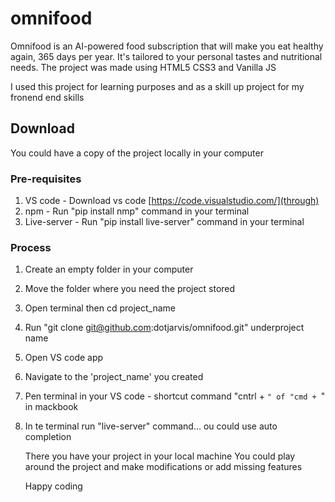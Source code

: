 # omnifood

Omnifood is an AI-powered food subscription that will make you eat healthy again, 365 days per year. It's tailored to your personal tastes and nutritional needs.
The project was made using HTML5 CSS3 and Vanilla JS

I used this project for learning purposes and as a skill up project for my fronend end skills

## Download
You could have a copy of the project locally in your computer

### Pre-requisites
1. VS code - Download vs code [https://code.visualstudio.com/](through)
2. npm - Run "pip install nmp" command in your terminal
3. Live-server - Run "pip install live-server" command in your terminal

### Process
1. Create an empty folder in your computer
2. Move the folder where you need the project stored
1. Open terminal then cd project_name
2. Run "git clone git@github.com:dotjarvis/omnifood.git" underproject name
3. Open VS code app
4. Navigate to the 'project_name' you created
5. Pen terminal in your VS code - shortcut command "cntrl + `" of "cmd + `" in mackbook
6. In te terminal run "live-server" command...  ou could use auto completion



   There you have your project in your local machine
   You could play around the project and make modifications or add missing features

   Happy coding
